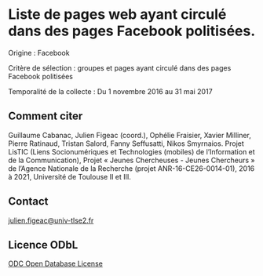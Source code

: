 # Liste de pages web ayant circulé dans des pages Facebook politisées.

Origine : Facebook

Critère de sélection : groupes et pages ayant circulé dans des pages Facebook politisées

Temporalité de la collecte :
Du 1 novembre 2016 au 31 mai 2017

## Comment citer

Guillaume Cabanac, Julien Figeac (coord.), Ophélie Fraisier, Xavier Milliner, Pierre Ratinaud, Tristan Salord, Fanny Seffusatti, Nikos Smyrnaios. Projet LisTIC (Liens Socionumériques et Technologies (mobiles) de l’Information et de la Communication), Projet « Jeunes Chercheuses - Jeunes Chercheurs » de l’Agence Nationale de la Recherche (projet ANR-16-CE26-0014-01), 2016 à 2021, Université de Toulouse II et III.

## Contact

julien.figeac@univ-tlse2.fr

## Licence ODbL

[ODC Open Database License](http://vvlibri.org/en/licence/odbl-10/legalcode/official)